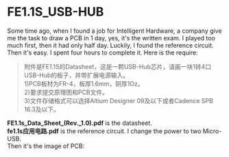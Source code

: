# FE1.1S_USB-HUB  
Some time ago, when I found a job for Intelligent Hardware, a company give me the task to draw a PCB in 1 day, yes, it's the written exam. I played too much first, then it had only half day. Luckily, I found the reference circuit. Then it's easy. I spent four hours to complete it. Here is the require:  

>附件是FE1.1S的Datasheet，这是一颗USB-Hub芯片，请画一块1转4口USB-Hub的板子，并带扩展电源输入。  
>1)PCB板材为FR-4，板厚1.6mm，铜厚1Oz。  
>2)要求提交原理图和PCB文件。  
>3)文件存储格式可以选择Altium Designer 09及以下或者Cadence SPB 16.3及以下。  

**FE1.1s_Data_Sheet_(Rev._1.0).pdf** is the datasheet.  
**fe1.1s应用电路.pdf** is the reference circuit. I change the power to two Micro-USB.  
Then it's the image of PCB:  
